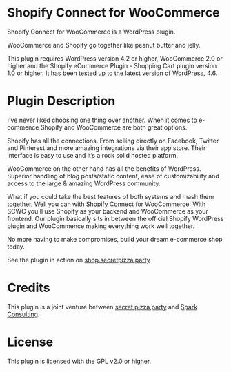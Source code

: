# Shopify Connect for WooCommerce

Shopify Connect for WooCommerce is a WordPress plugin.

WooCommerce and Shopify go together like peanut butter and jelly.

This plugin requires WordPress version 4.2 or higher, WooCommerce 2.0 or higher and the Shopify eCommerce Plugin - Shopping Cart plugin version 1.0 or higher.
It has been tested up to the latest version of WordPress, 4.6.

# Plugin Description

I've never liked choosing one thing over another. When it comes to e-commence Shopify and WooCommerce are both great options.

Shopify has all the connections. From selling directly on Facebook, Twitter and Pinterest and more amazing integrations via their app store. Their interface is easy to use and it’s a rock solid hosted platform.

WooCommerce on the other hand has all the benefits of WordPress. Superior handling of blog posts/static content, ease of customizability and access to the large & amazing WordPress community.

What if you could take the best features of both systems and mash them together. Well you can with Shopify Connect for WooCommerce. With SCWC you'll use Shopify as your backend and WooCommerce as your frontend. Our plugin basically sits in between the official Shopify WordPress plugin and WooCommence making everything work well together.

No more having to make compromises, build your dream e-commerce shop today.

See the plugin in action on [shop.secretpizza.party](http://shop.secretpizza.party)

# Credits

This plugin is a joint venture between [secret pizza party](http://secretpizza.party) and [Spark Consulting](https://sparkdev.io).

# License

This plugin is [licensed](./LICENSE) with the GPL v2.0 or higher.
